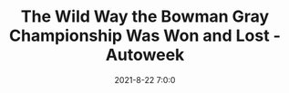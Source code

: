 ---
"title": "The Wild Way the Bowman Gray Championship Was Won and Lost - Autoweek"
"date": "2021-8-22 7:0:0"
"feed_name": "GOOGLENEWS"
"feed_website": "https://news.google.com/search?q=drilling%2Bincident&hl=en-US&gl=US&ceid=US:en"
"feed_rss": "https://news.google.com/rss/search?q=drilling%2Bincident&hl=en-US&gl=US&ceid=US:en"
"link": "https://www.autoweek.com/racing/nascar/a37365964/bowman-gray-short-track-fight-championship-burt-myers-tim-brown-brandon-ward/"
"file": "_posts/2021-8-22-7-0-0_GOOGLENEWS_cc1e519bfa61d3d067e0bb207ed4da6fb3b6146f.md"
"accident": "0"
"drilling": "0"
"dead": "0"
"injured": "0"
---